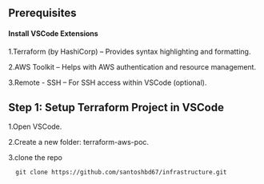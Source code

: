 ## Prerequisites

#### Install VSCode Extensions

1.Terraform (by HashiCorp) – Provides syntax highlighting and formatting.

2.AWS Toolkit – Helps with AWS authentication and resource management.

3.Remote - SSH – For SSH access within VSCode (optional).

## Step 1: Setup Terraform Project in VSCode

1.Open VSCode.

2.Create a new folder: terraform-aws-poc.

3.clone the repo
```
  git clone https://github.com/santoshbd67/infrastructure.git
```
  



